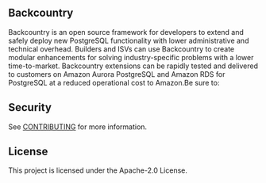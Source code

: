 ## Backcountry

Backcountry is an open source framework for developers to extend and safely deploy new PostgreSQL functionality with lower administrative and technical overhead. Builders and ISVs can use Backcountry to create modular enhancements for solving industry-specific problems with a lower time-to-market. Backcountry extensions can be rapidly tested and delivered to customers on Amazon Aurora PostgreSQL and Amazon RDS for PostgreSQL at a reduced operational cost to Amazon.Be sure to:

## Security

See [CONTRIBUTING](CONTRIBUTING.md#security-issue-notifications) for more information.

## License

This project is licensed under the Apache-2.0 License.

